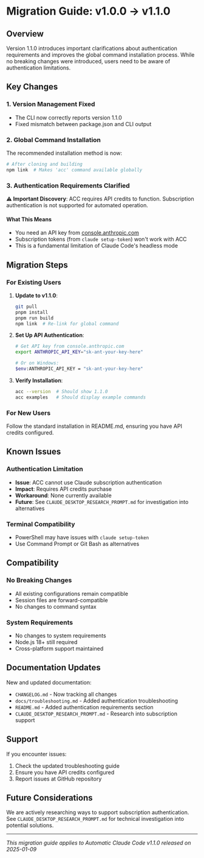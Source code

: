 # Migration Guide: v1.0.0 → v1.1.0

## Overview

Version 1.1.0 introduces important clarifications about authentication requirements and improves the global command installation process. While no breaking changes were introduced, users need to be aware of authentication limitations.

## Key Changes

### 1. Version Management Fixed
- The CLI now correctly reports version 1.1.0
- Fixed mismatch between package.json and CLI output

### 2. Global Command Installation
The recommended installation method is now:
```bash
# After cloning and building
npm link  # Makes 'acc' command available globally
```

### 3. Authentication Requirements Clarified

**⚠️ Important Discovery**: ACC requires API credits to function. Subscription authentication is not supported for automated operation.

#### What This Means
- You need an API key from [console.anthropic.com](https://console.anthropic.com)
- Subscription tokens (from `claude setup-token`) won't work with ACC
- This is a fundamental limitation of Claude Code's headless mode

## Migration Steps

### For Existing Users

1. **Update to v1.1.0**:
   ```bash
   git pull
   pnpm install
   pnpm run build
   npm link  # Re-link for global command
   ```

2. **Set Up API Authentication**:
   ```bash
   # Get API key from console.anthropic.com
   export ANTHROPIC_API_KEY="sk-ant-your-key-here"
   
   # Or on Windows:
   $env:ANTHROPIC_API_KEY = "sk-ant-your-key-here"
   ```

3. **Verify Installation**:
   ```bash
   acc --version  # Should show 1.1.0
   acc examples   # Should display example commands
   ```

### For New Users

Follow the standard installation in README.md, ensuring you have API credits configured.

## Known Issues

### Authentication Limitation
- **Issue**: ACC cannot use Claude subscription authentication
- **Impact**: Requires API credits purchase
- **Workaround**: None currently available
- **Future**: See `CLAUDE_DESKTOP_RESEARCH_PROMPT.md` for investigation into alternatives

### Terminal Compatibility
- PowerShell may have issues with `claude setup-token`
- Use Command Prompt or Git Bash as alternatives

## Compatibility

### No Breaking Changes
- All existing configurations remain compatible
- Session files are forward-compatible
- No changes to command syntax

### System Requirements
- No changes to system requirements
- Node.js 18+ still required
- Cross-platform support maintained

## Documentation Updates

New and updated documentation:
- `CHANGELOG.md` - Now tracking all changes
- `docs/troubleshooting.md` - Added authentication troubleshooting
- `README.md` - Added authentication requirements section
- `CLAUDE_DESKTOP_RESEARCH_PROMPT.md` - Research into subscription support

## Support

If you encounter issues:
1. Check the updated troubleshooting guide
2. Ensure you have API credits configured
3. Report issues at GitHub repository

## Future Considerations

We are actively researching ways to support subscription authentication. See `CLAUDE_DESKTOP_RESEARCH_PROMPT.md` for technical investigation into potential solutions.

---

*This migration guide applies to Automatic Claude Code v1.1.0 released on 2025-01-09*